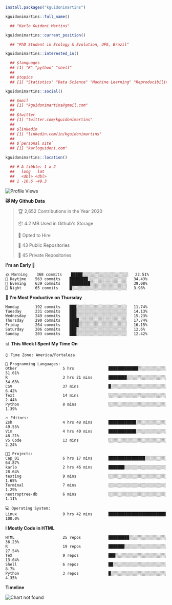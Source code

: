 ```r
install.packages("kguidonimartins")

kguidonimartins::full_name()

  ## "Karlo Guidoni Martins"

kguidonimartins::current_position()

  ## "PhD Student in Ecology & Evolution, UFG, Brazil"

kguidonimartins::interested_in()

  ## $languages
  ## [1] "R" "python" "shell" 
  ##
  ## $topics
  ## [1] "Statistics" "Data Science" "Machine Learning" "Reproducibility"

kguidonimartins::social()

  ## $mail
  ## [1] "kguidonimartins@gmail.com"
  ## 
  ## $twitter
  ## [1] "twitter.com/kguidonimartins"
  ## 
  ## $linkedin
  ## [1] "linkedin.com/in/kguidonimartins"
  ## 
  ## $`personal site`
  ## [1] "karloguidoni.com"

kguidonimartins::location()

  ## # A tibble: 1 x 2
  ##   long   lat
  ##   <dbl> <dbl>
  ## 1 -16.6 -49.3
```

<!--START_SECTION:waka-->
![Profile Views](http://img.shields.io/badge/Profile%20Views-1-blue)

**🐱 My Github Data** 

> 🏆 2,652 Contributions in the Year 2020
 > 
> 📦 4.2 MB Used in Github's Storage 
 > 
> 💼 Opted to Hire
 > 
> 📜 43 Public Repositories
 > 
> 🔑 45 Private Repositories 

**I'm an Early 🐤** 

```text
🌞 Morning    368 commits    █████░░░░░░░░░░░░░░░░░░░░   22.51% 
🌆 Daytime    563 commits    ████████░░░░░░░░░░░░░░░░░   34.43% 
🌃 Evening    639 commits    █████████░░░░░░░░░░░░░░░░   39.08% 
🌙 Night      65 commits     █░░░░░░░░░░░░░░░░░░░░░░░░   3.98%

```
📅 **I'm Most Productive on Thursday** 

```text
Monday       192 commits    ███░░░░░░░░░░░░░░░░░░░░░░   11.74% 
Tuesday      231 commits    ███░░░░░░░░░░░░░░░░░░░░░░   14.13% 
Wednesday    249 commits    ███░░░░░░░░░░░░░░░░░░░░░░   15.23% 
Thursday     290 commits    ████░░░░░░░░░░░░░░░░░░░░░   17.74% 
Friday       264 commits    ████░░░░░░░░░░░░░░░░░░░░░   16.15% 
Saturday     206 commits    ███░░░░░░░░░░░░░░░░░░░░░░   12.6% 
Sunday       203 commits    ███░░░░░░░░░░░░░░░░░░░░░░   12.42%

```


📊 **This Week I Spent My Time On** 

```text
⌚︎ Time Zone: America/Fortaleza

💬 Programming Languages: 
Other                    5 hrs               █████████████░░░░░░░░░░░░   51.61% 
R                        3 hrs 21 mins       ████████░░░░░░░░░░░░░░░░░   34.63% 
CSV                      37 mins             █░░░░░░░░░░░░░░░░░░░░░░░░   6.42% 
Text                     14 mins             ░░░░░░░░░░░░░░░░░░░░░░░░░   2.44% 
Python                   8 mins              ░░░░░░░░░░░░░░░░░░░░░░░░░   1.39%

🔥 Editors: 
Zsh                      4 hrs 48 mins       ████████████░░░░░░░░░░░░░   49.55% 
Vim                      4 hrs 40 mins       ████████████░░░░░░░░░░░░░   48.21% 
VS Code                  13 mins             ░░░░░░░░░░░░░░░░░░░░░░░░░   2.24%

🐱‍💻 Projects: 
Cap_01                   6 hrs 17 mins       ████████████████░░░░░░░░░   64.87% 
karlo                    2 hrs 46 mins       ███████░░░░░░░░░░░░░░░░░░   28.64% 
testing                  9 mins              ░░░░░░░░░░░░░░░░░░░░░░░░░   1.65% 
Terminal                 7 mins              ░░░░░░░░░░░░░░░░░░░░░░░░░   1.29% 
neotroptree-db           6 mins              ░░░░░░░░░░░░░░░░░░░░░░░░░   1.11%

💻 Operating System: 
Linux                    9 hrs 42 mins       █████████████████████████   100.0%

```

**I Mostly Code in HTML** 

```text
HTML                     25 repos            █████████░░░░░░░░░░░░░░░░   36.23% 
R                        19 repos            ███████░░░░░░░░░░░░░░░░░░   27.54% 
TeX                      9 repos             ███░░░░░░░░░░░░░░░░░░░░░░   13.04% 
Shell                    6 repos             ██░░░░░░░░░░░░░░░░░░░░░░░   8.7% 
Python                   3 repos             █░░░░░░░░░░░░░░░░░░░░░░░░   4.35%

```


**Timeline**

![Chart not found](https://github.com/kguidonimartins/kguidonimartins/blob/master/charts/bar_graph.png) 


<!--END_SECTION:waka-->
